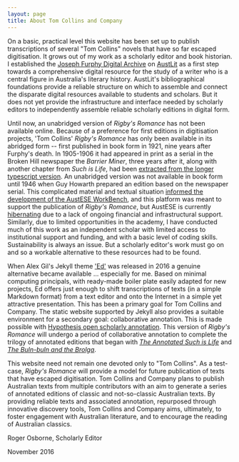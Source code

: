 ```yaml
---
layout: page
title: About Tom Collins and Company
---
```


On a basic, practical level this website has been set up to publish transcriptions of several "Tom Collins" novels that have so far escaped digitisation. It grows out of my work as a scholarly editor and book historian. I established the [Joseph Furphy Digital Archive](http://www.austlit.edu.au/furphy) on [AustLit](http://www.austlit.edu.au/) as a first step towards a comprehensive digital resource for the study of a writer who is a central figure in Australia's literary history. AustLit's bibliographical foundations provide a reliable structure on which to assemble and connect the disparate digital resources available to students and scholars. But it does not yet provide the infrastructure and interface needed by scholarly editors to independently assemble reliable scholarly editions in digital form. 

Until now, an unabridged version of *Rigby's Romance* has not been available online. Because of a preference for first editions in digitisation projects, 'Tom Collins' *Rigby's Romance* has only been available in its abridged form -- first published in book form in 1921, nine years after Furphy's death. In 1905-1906 it had appeared in print as a serial in the Broken Hill newspaper the *Barrier Miner*, three years after it, along with another chapter from *Such is Life*, had been [extracted from the longer typescript version](http://openjournals.library.usyd.edu.au/index.php/JASAL/article/view/9848). An unabridged version was not available in book form until 1946 when Guy Howarth prepared an edition based on the newspaper serial. This complicated material and textual situation [informed the development of the AustESE WorkBench](http://dsh.oxfordjournals.org/content/early/2016/02/29/llc.fqw013), and this platform was meant to support the publication of *Rigby's Romance*, but AustESE is currently [hibernating](https://github.com/uq-eresearch/AustESE/wiki) due to a lack of ongoing financial and infrastructural support. Similarly, due to limited opportunities in the academy, I have conducted much of this work as an independent scholar with limited access to institutional support and funding, and with a basic level of coding skills. Sustainability is always an issue. But a scholarly editor's work must go on and so a workable alternative to these resources had to be found.

When Alex Gil's Jekyll theme ['Ed'](https://github.com/elotroalex/ed) was released in 2016 a genuine alternative became available ... especially for me. Based on minimal computing principals, with ready-made boiler plate easily adapted for new projects, Ed offers just enough to shift transcriptions of texts (in a simple Markdown format) from a text editor and onto the Internet in a simple yet attractive presentation. This has been a primary goal for Tom Collins and Company. The static website supported by Jekyll also provides a suitable environment for a secondary goal: collaborative annotation. This is made possible with [Hypothesis open scholarly annotation](https://hypothes.is/). This version of *Rigby's Romance* will undergo a period of collaborative annotation to complete the trilogy of annotated editions that began with [*The Annotated Such is Life*](http://trove.nla.gov.au/work/5733507) and [*The Buln-buln and the Brolga*](http://trove.nla.gov.au/work/5671545).

This website need not remain one devoted only to "Tom Collins". As a test-case, *Rigby's Romance* will provide a model for future publication of texts that have escaped digitisation. Tom Collins and Company plans to publish Australian texts from multiple contributors with an aim to generate a series of annotated editions of classic and not-so-classic Australian texts. By providing reliable texts and associated annotation, repurposed through innovative discovery tools, Tom Collins and Company aims, ultimately, to foster engagement with Australian literature, and to encourage the reading of Australian classics.

Roger Osborne, Scholarly Editor

November 2016     





